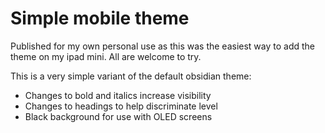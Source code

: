 # Simple mobile theme
Published for my own personal use as this was the easiest way to add the theme on my ipad mini. All are welcome to try.

This is a very simple variant of the default obsidian theme:
- Changes to bold and italics increase visibility
- Changes to headings to help discriminate level
- Black background for use with OLED screens
